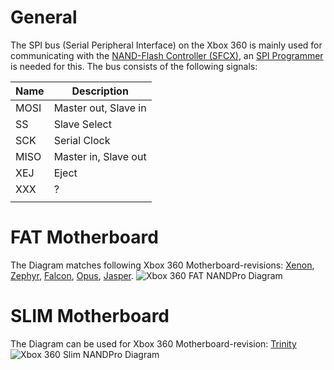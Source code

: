 # General

The SPI bus (Serial Peripheral Interface) on the Xbox 360 is mainly used
for communicating with the [NAND-Flash Controller (SFCX)](NAND#Flash_Controllers),
an [SPI Programmer](/Xbox-360-Hacks/SPI_Programmer) is needed for this. The bus
consists of the following signals:

| Name | Description          |
| ---- | -------------------- |
| MOSI | Master out, Slave in |
| SS   | Slave Select         |
| SCK  | Serial Clock         |
| MISO | Master in, Slave out |
| XEJ  | Eject                |
| XXX  | ?                    |
|  |

# FAT Motherboard

The Diagram matches following Xbox 360 Motherboard-revisions:
[Xenon](Xenon), [Zephyr](Zephyr),
[Falcon](Falcon), [Opus](Opus),
[Jasper](Jasper).
![Xbox 360 FAT NANDPro Diagram](/Xbox-360-Hacks/images/XBOX360_Fat_NandPro_LPCH2148_PIC18F2455_Diagram.jpg)

# SLIM Motherboard

The Diagram can be used for Xbox 360 Motherboard-revision:
[Trinity](Trinity)
![Xbox 360 Slim NANDPro Diagram](/Xbox-360-Hacks/images/XBOX360_Slim_NandPro_LPCH2148_PIC18F2455_Diagram.jpg)
